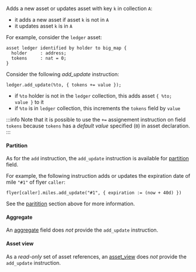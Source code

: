 Adds a new asset or updates asset with key `k` in collection `A`:
* it adds a new asset if asset `k` is not in `A`
* it updates asset `k` is in `A`

For example, consider the `ledger` asset:
```archetype
asset ledger identified by holder to big_map {
  holder     : address;
  tokens     : nat = 0;
}
```

Consider the following *add_update* instruction:
```archetype
ledger.add_update(%to, { tokens += value });
```
* if `%to` holder is not in the `ledger` collection, this adds asset `{ %to; value }` to it
* if `%to` is in `ledger` collection, this increments the `tokens` field by `value`

:::info
Note that it is possible to use the `+=` assignement instruction on field `tokens` because `tokens` has a *default value* specified (`0`) in asset declaration.
:::

#### Partition

As for the `add` instruction, the `add_update` instruction is available for [partition](/docs/reference/types#partition<A>) field.

For example, the following instruction adds or updates the expiration date of mile `"#1"` of flyer `caller`:
```archetype
flyer[caller].miles.add_update("#1", { expiration := (now + 40d) })
```

See the [paritition](/docs/reference/instructions#partition) section above for more information.

#### Aggregate

An [aggregate](/docs/reference/types#aggregate<A>) field does *not* provide the `add_update` instruction.

#### Asset view

As a *read-only* set of asset references, an [asset_view](/docs/reference/types#asset_view<A>) does *not* provide the `add_update` instruction.
